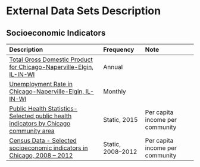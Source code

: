 # External Data Sets Description

## Socioeconomic Indicators

| Description | Frequency | Note |
|:--|:--|:--|
| [Total Gross Domestic Product for Chicago-Naperville-Elgin, IL-IN-WI](https://fred.stlouisfed.org/series/NGMP16980) | Annual |  |
| [Unemployment Rate in Chicago-Naperville-Elgin, IL-IN-WI](https://fred.stlouisfed.org/series/CHIC917URN?utm_source=series_page&utm_medium=related_content&utm_term=related_resources&utm_campaign=categories)| Monthly |  |
| [Public Health Statistics- Selected public health indicators by Chicago community area](https://data.cityofchicago.org/Health-Human-Services/Public-Health-Statistics-Selected-public-health-in/iqnk-2tcu) | Static, 2015 | Per capita income per community |
| [Census Data - Selected socioeconomic indicators in Chicago, 2008 – 2012](https://data.cityofchicago.org/Health-Human-Services/Census-Data-Selected-socioeconomic-indicators-in-C/kn9c-c2s2) | Static, 2008–2012 | Per capita income per community |
